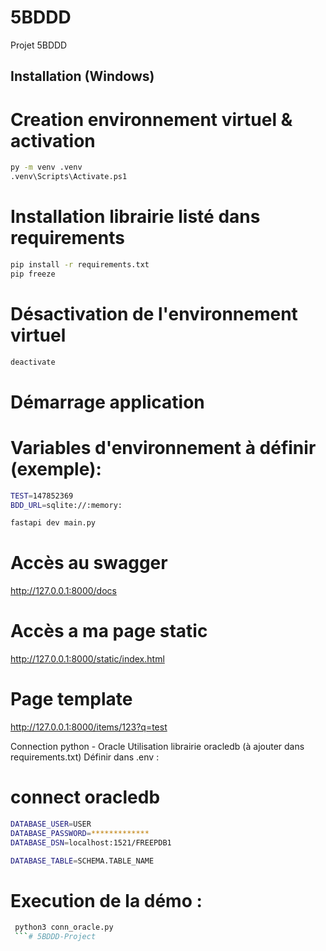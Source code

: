 # 5BDDD

Projet 5BDDD

## Installation (Windows)

# Creation environnement virtuel & activation

```bash
py -m venv .venv
.venv\Scripts\Activate.ps1
```
# Installation librairie listé dans requirements
```bash
pip install -r requirements.txt
pip freeze
```

# Désactivation de l'environnement virtuel
```bash
deactivate
```

# Démarrage application

# Variables d'environnement à définir (exemple):

```bash
TEST=147852369
BDD_URL=sqlite://:memory:
```

```bash
fastapi dev main.py
```

# Accès au swagger
http://127.0.0.1:8000/docs

# Accès a ma page static
http://127.0.0.1:8000/static/index.html

# Page template 
http://127.0.0.1:8000/items/123?q=test

Connection python - Oracle
Utilisation librairie oracledb (à ajouter dans requirements.txt)
Définir dans .env :

# connect oracledb

```bash
DATABASE_USER=USER
DATABASE_PASSWORD=*************
DATABASE_DSN=localhost:1521/FREEPDB1

DATABASE_TABLE=SCHEMA.TABLE_NAME
```

# Execution de la démo :

```bash
 python3 conn_oracle.py 
 ```#   5 B D D D - P r o j e c t  
 